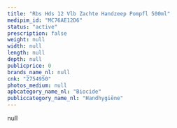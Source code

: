 ```yaml
---
title: "Rbs Hds 12 Vlb Zachte Handzeep Pompfl 500ml"
medipim_id: "MC76AE12D6"
status: "active"
prescription: false
weight: null
width: null
length: null
depth: null
publicprice: 0
brands_name_nl: null
cnk: "2754950"
photos_medium: null
apbcategory_name_nl: "Biocide"
publiccategory_name_nl: "Handhygiëne"
---
```

null
